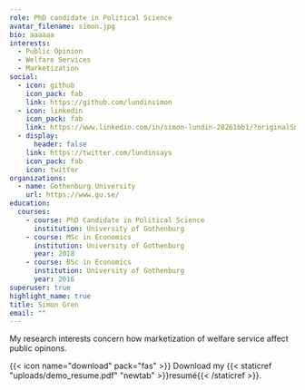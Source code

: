 ```yaml
---
role: PhD candidate in Political Science
avatar_filename: simon.jpg
bio: aaaaaa
interests:
  - Public Opinion
  - Welfare Services
  - Marketization
social:
  - icon: github
    icon_pack: fab
    link: https://github.com/lundinsimon
  - icon: linkedin
    icon_pack: fab
    link: https://www.linkedin.com/in/simon-lundin-28261bb1/?originalSubdomain=se
  - display:
      header: false
    link: https://twitter.com/lundinsays
    icon_pack: fab
    icon: twitter
organizations:
  - name: Gothenburg University
    url: https://www.gu.se/
education:
  courses:
    - course: PhD Candidate in Political Science
      institution: University of Gothenburg
    - course: MSc in Economics
      institution: University of Gothenburg
      year: 2018
    - course: BSc in Economics
      institution: University of Gothenburg
      year: 2016
superuser: true
highlight_name: true
title: Simon Gren
email: ""
---
```

My research interests concern how marketization of welfare service affect public opinons.

{{< icon name="download" pack="fas" >}} Download my {{< staticref "uploads/demo_resume.pdf" "newtab" >}}resumé{{< /staticref >}}.